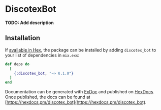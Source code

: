 # DiscotexBot

**TODO: Add description**

## Installation

If [available in Hex](https://hex.pm/docs/publish), the package can be installed
by adding `discotex_bot` to your list of dependencies in `mix.exs`:

```elixir
def deps do
  [
    {:discotex_bot, "~> 0.1.0"}
  ]
end
```

Documentation can be generated with [ExDoc](https://github.com/elixir-lang/ex_doc)
and published on [HexDocs](https://hexdocs.pm). Once published, the docs can
be found at [https://hexdocs.pm/discotex_bot](https://hexdocs.pm/discotex_bot).

